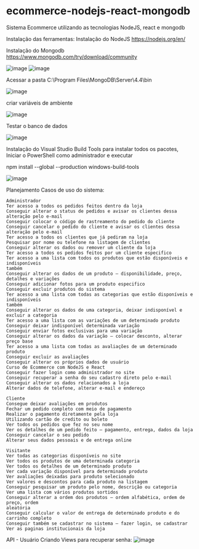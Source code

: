 # ecommerce-nodejs-react-mongodb
Sistema Ecommerce utilizando as tecnologias NodeJS, react e mongodb

Instalação das ferramentas:
  Instalação do NodeJS 
    https://nodejs.org/en/ 

Instalação do Mongodb   
  https://www.mongodb.com/try/download/community 

  ![image](https://user-images.githubusercontent.com/3227100/113346746-a1e49400-930a-11eb-84c5-cee33ba3b795.png)
  ![image](https://user-images.githubusercontent.com/3227100/113346785-af018300-930a-11eb-90f2-c9758e2eb6aa.png)

  Acessar a pasta C:\Program Files\MongoDB\Server\4.4\bin 
  
  ![image](https://user-images.githubusercontent.com/3227100/113346893-d0fb0580-930a-11eb-98e5-7e1da71e0dcb.png)

  criar variáveis de ambiente
  
  ![image](https://user-images.githubusercontent.com/3227100/113346965-e6702f80-930a-11eb-9415-8c510f6f12ac.png)
  
  Testar o banco de dados
  
  ![image](https://user-images.githubusercontent.com/3227100/113347105-10c1ed00-930b-11eb-8ee1-c56c97d93daf.png)

  Instalação do Visual Studio Build Tools para instalar todos os pacotes, Iniciar o PowerShell como administrador e executar 

  npm install --global --production windows-build-tools 
  
  ![image](https://user-images.githubusercontent.com/3227100/113347391-7dd58280-930b-11eb-84e2-92e0a140745f.png)

  
Planejamento
  Casos de uso do sistema:
  
    Administrador
    Ter acesso a todos os pedidos feitos dentro da loja
    Conseguir alterar o status de pedidos e avisar os clientes dessa alteração pelo e-mail
    Conseguir colocar o código de rastreamento do pedido do cliente
    Conseguir cancelar o pedido do cliente e avisar os clientes dessa alteração pelo e-mail
    Ter acesso a todos os clientes que já pediram na loja
    Pesquisar por nome ou telefone na listagem de clientes
    Conseguir alterar os dados ou remover um cliente da loja
    Ter acesso a todos os pedidos feitos por um cliente especifico
    Ter acesso a uma lista com todos os produtos que estão disponíveis e indisponíveis
    também
    Conseguir alterar os dados de um produto – disponibilidade, preço, detalhes e variações
    Conseguir adicionar fotos para um produto especifico
    Conseguir excluir produtos do sistema
    Ter acesso a uma lista com todas as categorias que estão disponíveis e indisponíveis
    também
    Conseguir alterar os dados de uma categoria, deixar indisponível e excluir a categoria
    Ter acesso a uma lista com as variações de um determinado produto
    Conseguir deixar indisponível determinada variação
    Conseguir enviar fotos exclusivas para uma variação
    Conseguir alterar os dados da variação – colocar desconto, alterar preço base
    Ter acesso a uma lista com todas as avaliações de um determinado produto
    Conseguir excluir as avaliações
    Conseguir alterar os próprios dados de usuário
    Curso de Ecommerce com NodeJS e React
    Conseguir fazer login como administrador no site
    Conseguir recuperar a senha do seu cadastro direto pelo e-mail
    Conseguir alterar os dados relacionados a loja
    Alterar dados de telefone, alterar e-mail e endereço
    
    Cliente
    Consegue deixar avaliações em produtos
    Fechar um pedido completo com meio de pagamento
    Realizar o pagamento diretamente pela loja
    Utilizando cartão de credito ou boleto
    Ver todos os pedidos que fez no seu nome
    Ver os detalhes de um pedido feito – pagamento, entrega, dados da loja
    Conseguir cancelar o seu pedido
    Alterar seus dados pessoais e de entrega online
    
    Visitante
    Ver todas as categorias disponíveis no site
    Ver todos os produtos de uma determinada categoria
    Ver todos os detalhes de um determinado produto
    Ver cada variação disponível para determinado produto
    Ver avaliações deixadas para produto selecionado
    Ver valores e descontos para cada produto na listagem
    Conseguir pesquisar um produto pelo nome, descrição ou categoria
    Ver uma lista com vários produtos sortidos
    Conseguir alterar a ordem dos produtos – ordem alfabética, ordem de preço, ordem
    aleatória
    Conseguir calcular o valor de entrega de determinado produto e do carrinho completo
    Conseguir também se cadastrar no sistema – fazer login, se cadastrar
    Ver as paginas institucionais da loja


API - Usuário
  Criando Views para recuperar senha:
    ![image](https://user-images.githubusercontent.com/3227100/113344834-fd615280-9307-11eb-9aac-61728b15345e.png)
